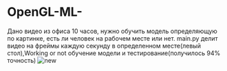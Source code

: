 # OpenGL-ML-
Дано видео из офиса 10 часов, нужно обучить модель определяющую по картинке, есть ли человек на рабочем месте или нет.
  main.py делит видео на фреймы каждую секунду в определенном месте(левый стол),Working or not обучение модели и тестирование(получилось 94% точность)
![new](https://user-images.githubusercontent.com/98691243/179067808-c8191c31-37ee-45c4-bbf9-352230a32a4b.jpeg)
